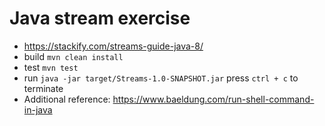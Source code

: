 # Java stream exercise
* https://stackify.com/streams-guide-java-8/
* build `mvn clean install`
* test `mvn test`
* run `java -jar target/Streams-1.0-SNAPSHOT.jar` press `ctrl + c` to terminate
* Additional reference: https://www.baeldung.com/run-shell-command-in-java